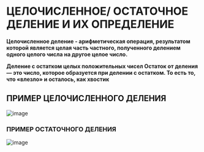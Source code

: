 # ЦЕЛОЧИСЛЕННОЕ/ ОСТАТОЧНОЕ ДЕЛЕНИЕ И ИХ ОПРЕДЕЛЕНИЕ

**Целочисленное деление - арифметическая операция, результатом которой является целая часть частного, полученного делением одного целого числа на другое целое число.**


**Деление с остатком целых положительных чисел
Остаток от деления — это число, которое образуется при делении с остатком. То есть то, что «влезло» и осталось, как хвостик**

## ПРИМЕР ЦЕЛОЧИСЛЕННОГО ДЕЛЕНИЯ

![image](https://github.com/saveliykirsanov/math/assets/144109400/45e30727-5065-4708-a17d-353a8b597ab7)


### ПРИМЕР ОСТАТОЧНОГО ДЕЛЕНИЯ

![image](https://github.com/saveliykirsanov/math/assets/144109400/2b1d8969-6cfe-46b5-90ad-0fc64954b09a)



